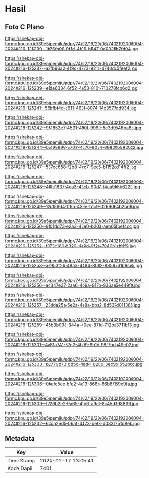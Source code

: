 # Hasil

## Foto C Plano

https://sirekap-obj-formc.kpu.go.id/39e5/pemilu/pdpr/74/02/19/20/06/7402192006004-20240216-125230--1b76fa08-9f1d-4f95-b547-0d0325b7fd04.jpg

https://sirekap-obj-formc.kpu.go.id/39e5/pemilu/pdpr/74/02/19/20/06/7402192006004-20240216-125237--a3fb96a2-419c-4773-921a-d740dc5feef2.jpg

https://sirekap-obj-formc.kpu.go.id/39e5/pemilu/pdpr/74/02/19/20/06/7402192006004-20240216-125239--e1de6334-6f52-4e53-810f-710278fcb6d2.jpg

https://sirekap-obj-formc.kpu.go.id/39e5/pemilu/pdpr/74/02/19/20/06/7402192006004-20240216-125241--56bfbf4d-c611-463f-8074-14c3577dd934.jpg

https://sirekap-obj-formc.kpu.go.id/39e5/pemilu/pdpr/74/02/19/20/06/7402192006004-20240216-125242--951853e7-4531-490f-9990-5c3d9546ba8b.jpg

https://sirekap-obj-formc.kpu.go.id/39e5/pemilu/pdpr/74/02/19/20/06/7402192006004-20240216-125244--ba195996-5703-4c70-9054-69820b592022.jpg

https://sirekap-obj-formc.kpu.go.id/39e5/pemilu/pdpr/74/02/19/20/06/7402192006004-20240216-125247--537cc658-f2b8-4cc7-9ec6-b1152cd14ff2.jpg

https://sirekap-obj-formc.kpu.go.id/39e5/pemilu/pdpr/74/02/19/20/06/7402192006004-20240216-125248--46fc1837-4ca3-43cb-90d7-f4ca9b5b6229.jpg

https://sirekap-obj-formc.kpu.go.id/39e5/pemilu/pdpr/74/02/19/20/06/7402192006004-20240216-125249--12c15964-1f6a-439e-b1c9-0269064b2bd9.jpg

https://sirekap-obj-formc.kpu.go.id/39e5/pemilu/pdpr/74/02/19/20/06/7402192006004-20240216-125250--9f01dd73-e2a3-43e0-b203-aeb05fbef4cc.jpg

https://sirekap-obj-formc.kpu.go.id/39e5/pemilu/pdpr/74/02/19/20/06/7402192006004-20240216-125252--f073c166-b329-4e9d-9f2a-7840b1aff4f9.jpg

https://sirekap-obj-formc.kpu.go.id/39e5/pemilu/pdpr/74/02/19/20/06/7402192006004-20240216-125253--ae953f26-48a3-4484-8082-8859561b8ce5.jpg

https://sirekap-obj-formc.kpu.go.id/39e5/pemilu/pdpr/74/02/19/20/06/7402192006004-20240216-125256--ad347e37-2aa6-4b9a-917b-936ae5e449f0.jpg

https://sirekap-obj-formc.kpu.go.id/39e5/pemilu/pdpr/74/02/19/20/06/7402192006004-20240216-125257--23dda25a-5e2a-4e8a-bba2-8d537d011385.jpg

https://sirekap-obj-formc.kpu.go.id/39e5/pemilu/pdpr/74/02/19/20/06/7402192006004-20240216-125259--45b3b098-344a-40ee-871d-712ba3711bf3.jpg

https://sirekap-obj-formc.kpu.go.id/39e5/pemilu/pdpr/74/02/19/20/06/7402192006004-20240216-125301--4a81a741-37e2-4b99-9b1d-98f7bdb49c02.jpg

https://sirekap-obj-formc.kpu.go.id/39e5/pemilu/pdpr/74/02/19/20/06/7402192006004-20240216-125303--b2779b73-6d5c-48d4-8206-3ec9b1552b6c.jpg

https://sirekap-obj-formc.kpu.go.id/39e5/pemilu/pdpr/74/02/19/20/06/7402192006004-20240216-125306--0befc5ee-bfe2-4e13-868b-66b8f159e9fa.jpg

https://sirekap-obj-formc.kpu.go.id/39e5/pemilu/pdpr/74/02/19/20/06/7402192006004-20240216-125309--f726b2e2-9a65-41b6-a9c1-8c45d3988f9f.jpg

https://sirekap-obj-formc.kpu.go.id/39e5/pemilu/pdpr/74/02/19/20/06/7402192006004-20240216-125232--63da2ed5-06af-4473-bef3-d0331251d8eb.jpg


## Metadata

| Key        | Value               |
| ---------- | ------------------- |
| Time Stamp | 2024-02-17 13:05:41 |
| Kode Dapil | 7401                |



